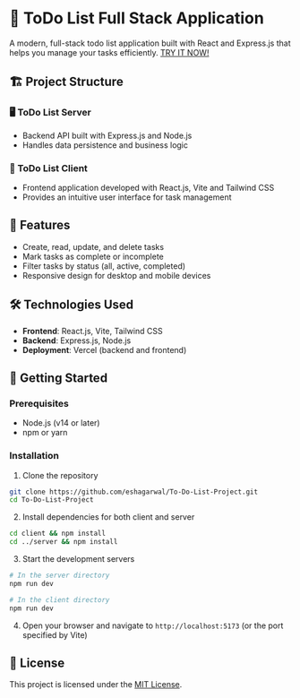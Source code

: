 # 📝 ToDo List Full Stack Application

A modern, full-stack todo list application built with React and Express.js that helps you manage your tasks efficiently. [TRY IT NOW!](https://todolistclient-eta.vercel.app/)

## 🏗️ Project Structure

### 🖥️ ToDo List Server
- Backend API built with Express.js and Node.js
- Handles data persistence and business logic

### 🎨 ToDo List Client
- Frontend application developed with React.js, Vite and Tailwind CSS
- Provides an intuitive user interface for task management

## 🚀 Features

- Create, read, update, and delete tasks
- Mark tasks as complete or incomplete
- Filter tasks by status (all, active, completed)
- Responsive design for desktop and mobile devices

## 🛠️ Technologies Used

- **Frontend**: React.js, Vite, Tailwind CSS
- **Backend**: Express.js, Node.js
- **Deployment**: Vercel (backend and frontend)

## 🏁 Getting Started

### Prerequisites

- Node.js (v14 or later)
- npm or yarn

### Installation

1. Clone the repository
```bash
git clone https://github.com/eshagarwal/To-Do-List-Project.git
cd To-Do-List-Project
```
   

2. Install dependencies for both client and server
```bash
cd client && npm install
cd ../server && npm install
````

3. Start the development servers
```bash  
# In the server directory
npm run dev

# In the client directory
npm run dev
```

4. Open your browser and navigate to `http://localhost:5173` (or the port specified by Vite)

## 📄 License

This project is licensed under the [MIT License](LICENSE).
